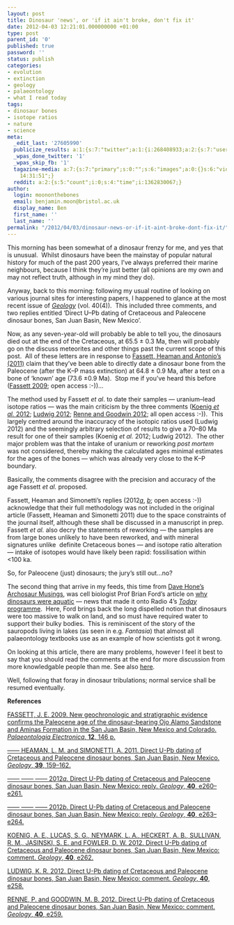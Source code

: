 ```yaml
---
layout: post
title: Dinosaur 'news', or 'if it ain't broke, don't fix it'
date: 2012-04-03 12:21:01.000000000 +01:00
type: post
parent_id: '0'
published: true
password: ''
status: publish
categories:
- evolution
- extinction
- geology
- palaeontology
- what I read today
tags:
- dinosaur bones
- isotope ratios
- nature
- science
meta:
  _edit_last: '27605990'
  publicize_results: a:1:{s:7:"twitter";a:1:{i:268408933;a:2:{s:7:"user_id";s:14:"moononthebones";s:7:"post_id";s:18:"187152755004149760";}}}
  _wpas_done_twitter: '1'
  _wpas_skip_fb: '1'
  tagazine-media: a:7:{s:7:"primary";s:0:"";s:6:"images";a:0:{}s:6:"videos";a:0:{}s:11:"image_count";s:1:"0";s:6:"author";s:8:"27605990";s:7:"blog_id";s:8:"28036284";s:9:"mod_stamp";s:19:"2012-04-03
    14:31:51";}
  reddit: a:2:{s:5:"count";i:0;s:4:"time";i:1362830067;}
author:
  login: moononthebones
  email: benjamin.moon@bristol.ac.uk
  display_name: Ben
  first_name: ''
  last_name: ''
permalink: "/2012/04/03/dinosaur-news-or-if-it-aint-broke-dont-fix-it/"
---
```

<p>This morning has been somewhat of a dinosaur frenzy for me, and yes that is unusual.  Whilst dinosaurs have been the mainstay of popular natural history for much of the past 200 years, I’ve always preferred their marine neighbours, because I think they’re just better (all opinions are my own and may not reflect truth, although in my mind they do).</p>
<p>Anyway, back to this morning: following my usual routine of looking on various journal sites for interesting papers, I happened to glance at the most recent issue of <em><a title="Geology" href="http://geology.gsapubs.org/" target="_blank">Geology</a></em> (vol. 40(4)).  This included three comments, and two replies entitled ‘Direct U–Pb dating of Cretaceous and Paleocene dinosaur bones, San Juan Basin, New Mexico’.</p>
<p>Now, as any seven-year-old will probably be able to tell you, the dinosaurs died out at the end of the Cretaceous, at 65.5 ± 0.3 Ma, then will probably go on the discuss meteorites and other things past the current scope of this post.  All of these letters are in response to <a title="Fassett, Heaman, Simonetta 2011" href="http://geology.gsapubs.org/content/39/2/159.abstract?ijkey=ac2e06ec2185c0209e6c893b838a0499a0352a1b&amp;keytype2=tf_ipsecsha" target="_blank">Fassett, Heaman and Antonio’s (2011)</a> claim that they’ve been able to directly date a dinosaur bone from the Paleocene (after the K–P mass extinction) at 64.8 ± 0.9 Ma, after a test on a bone of ‘known’ age (73.6 ±0.9 Ma).  Stop me if you’ve heard this before (<a title="Fassett 2009" href="http://palaeo-electronica.org/2009_1/149/index.html" target="_blank">Fassett 2009</a>; open access :-))…</p>
<p>The method used by Fassett <em>et al</em>. to date their samples — uranium–lead isotope ratios — was the main criticism by the three comments (<a title="Koenig et al 2012" href="http://geology.gsapubs.org/content/40/4/e262.full?rss=1" target="_blank">Koenig <em>et al.</em> 2012</a>; <a title="Ludwig 2012" href="http://geology.gsapubs.org/content/40/4/e258.full?rss=1" target="_blank">Ludwig 2012</a>; <a title="Renne and Goodwin 2012" href="http://geology.gsapubs.org/content/40/4/e259.full?rss=1" target="_blank">Renne and Goodwin 2012</a>; all open access :-)).  This largely centred around the inaccuracy of the isotopic ratios used (Ludwig 2012) and the seemingly arbitrary selection of results to give a 70–80 Ma result for one of their samples (Koenig <em>et al.</em> 2012; Ludwig 2012).  The other major problem was that the intake of uranium or reworking <em>post mortem</em> was not considered, thereby making the calculated ages minimal estimates for the ages of the bones — which was already very close to the K–P boundary.</p>
<p>Basically, the comments disagree with the precision and accuracy of the age Fassett <em>et al.</em> proposed.</p>
<p>Fassett, Heaman and Simonetti’s replies (2012<em><a title="Fassett et al 2012" href="http://geology.gsapubs.org/content/40/4/e260.full?rss=1" target="_blank">a</a></em>, <em><a title="Fassett et al 2012b" href="http://geology.gsapubs.org/content/40/4/e263.full?rss=1" target="_blank">b</a></em>; open access :-)) acknowledge that their full methodology was not included in the original article (Fassett, Heaman and Simonetti 2011) due to the space constraints of the journal itself, although these shall be discussed in a manuscript in prep.  Fassett <em>et al.</em> also decry the statements of reworking — the samples are from large bones unlikely to have been reworked, and with mineral signatures unlike  definite Cretaceous bones — and isotope ratio alteration — intake of isotopes would have likely been rapid: fossilisation within &lt;100 ka.</p>
<p>So, for Paleocene (just) dinosaurs; the jury’s still out...no?</p>
<p>The second thing that arrive in my feeds, this time from <a title="Dave Hone's Archosaur Musings" href="http://archosaurmusings.wordpress.com/" target="_blank">Dave Hone’s Archosaur Musings</a>, was cell biologist Prof Brian Ford’s article on <a title="Aquatic dinosaurs" href="http://www.labnews.co.uk/features/prehistoric-revolution-2/" target="_blank">why dinosaurs were aquatic</a> — news that made it onto Radio 4’s <a title="Today aquatic dinosaurs" href="http://news.bbc.co.uk/today/hi/today/newsid_9710000/9710630.stm" target="_blank"><em>Today </em>programme</a>.  Here, Ford brings back the long dispelled notion that dinosaurs were too massive to walk on land, and so must have required water to support their bulky bodies.  This is reminiscent of the story of the sauropods living in lakes (as seen in e.g. <em>Fantasia</em>) that almost all palaeontology textbooks use as an example of how scientists got it wrong.</p>
<p>On looking at this article, there are many problems, however I feel it best to say that you should read the comments at the end for more discussion from more knowledgable people than me. See also <a title="SV-POW aquatic sauropods" href="http://svpow.com/2012/04/03/did-sauropds-support-their-weight-by-living-in-vast-shallow-lakes/#comments" target="_blank">here</a>.</p>
<p>Well, following that foray in dinosaur tribulations; normal service shall be resumed eventually.</p>
<p><strong>References</strong></p>
<p><a title="Fassett 2009" href="http://palaeo-electronica.org/2009_1/149/index.html" target="_blank">FASSETT, J. E. 2009. New geochronologic and stratigraphic evidence confirms the Paleocene age of the dinosaur-bearing Ojo Alamo Sandstone and Aminas Formation in the San Juan Basin, New Mexico and Colorado. <em>Palaeontologia Electronica</em>, <strong>12</strong>, 146 p.</a></p>
<p><a href="http://geology.gsapubs.org/content/39/2/159.abstract?ijkey=ac2e06ec2185c0209e6c893b838a0499a0352a1b&amp;keytype2=tf_ipsecsha" target="_blank">—— HEAMAN, L. M. and SIMONETTI, A. 2011. Direct U-Pb dating of Cretaceous and Paleocene dinosaur bones, San Juan Basin, New Mexico. <em>Geology</em>, <strong>39</strong>, 159–162.</a></p>
<p><a href="http://geology.gsapubs.org/content/40/4/e260.full?rss=1" target="_blank">—— —— —— 2012<em>a</em>. Direct U-Pb dating of Cretaceous and Paleocene dinosaur bones, San Juan Basin, New Mexico: reply. <em>Geology</em>, <strong>40</strong>, e260–e261.</a></p>
<p><a href="http://geology.gsapubs.org/content/40/4/e263.full?rss=1" target="_blank">—— —— —— 2012<em>b</em>. Direct U-Pb dating of Cretaceous and Paleocene dinosaur bones, San Juan Basin, New Mexico: reply. <em>Geology</em>, <strong>40</strong>, e263–e264.</a></p>
<p><a href="http://geology.gsapubs.org/content/40/4/e262.full?rss=1" target="_blank">KOENIG, A. E., LUCAS, S. G., NEYMARK, L. A., HECKERT, A. B., SULLIVAN, R. M., JASINSKI, S. E. and FOWLER, D. W. 2012. Direct U-Pb dating of Cretaceous and Paleocene dinosaur bones, San Juan Basin, New Mexico: comment. <em>Geology</em>, <strong>40</strong>, e262.</a></p>
<p><a href="http://geology.gsapubs.org/content/40/4/e258.full?rss=1" target="_blank">LUDWIG, K. R. 2012. Direct U-Pb dating of Cretaceous and Paleocene dinosaur bones, San Juan Basin, New Mexico: comment. <em>Geology</em>, <strong>40</strong>, e258.</a></p>
<p><a href="http://geology.gsapubs.org/content/40/4/e259.full?rss=1" target="_blank">RENNE, P. and GOODWIN, M. B. 2012. Direct U-Pb dating of Cretaceous and Paleocene dinosaur bones, San Juan Basin, New Mexico: comment. <em>Geology</em>, <strong>40</strong>, e259.</a></p>
